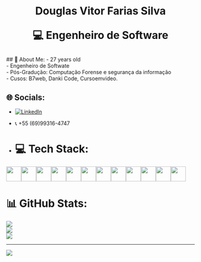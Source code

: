 <h1 align="center">
 Douglas Vitor Farias Silva
  <p> 💻 Engenheiro de Software</p>
</h1>
## 💫 About Me:
- 27 years old<br>
- Engenheiro de Softwate<br>
- Pós-Gradução: Computação Forense e segurança da informação<br>
- Cusos: B7web, Danki Code, Cursoemvideo. 

## 🌐 Socials:
- [![LinkedIn](https://img.shields.io/badge/LinkedIn-%230077B5.svg?logo=linkedin&logoColor=white)](https://www.linkedin.com/in/douglas-vitor-a2b5111a1/)<br>
- &#128222; +55 (69)99316-4747

- # 💻 Tech Stack:
<div style="display: flex;">
  <img src="https://cdn.jsdelivr.net/gh/devicons/devicon/icons/bootstrap/bootstrap-original.svg" height="40px" width="40px">
  <img src="https://cdn.jsdelivr.net/gh/devicons/devicon/icons/c/c-original.svg" height="40px" width="40px">
  <img src="https://cdn.jsdelivr.net/gh/devicons/devicon/icons/css3/css3-original.svg" height="40px" width="40px">
  <img src="https://cdn.jsdelivr.net/gh/devicons/devicon/icons/git/git-original.svg" height="40px" width="40px">
  <img src="https://cdn.jsdelivr.net/gh/devicons/devicon/icons/github/github-original.svg" height="40px" width="40px">
  <img src="https://cdn.jsdelivr.net/gh/devicons/devicon/icons/html5/html5-original.svg" height="40px" width="40px">
  <img src="https://cdn.jsdelivr.net/gh/devicons/devicon/icons/javascript/javascript-original.svg" height="40px" width="40px">
  <img src="https://cdn.jsdelivr.net/gh/devicons/devicon/icons/jquery/jquery-original.svg" height="40px" width="40px">
  <img src="https://cdn.jsdelivr.net/gh/devicons/devicon/icons/nodejs/nodejs-original.svg" height="40px" width="40px">
  <img src="https://cdn.jsdelivr.net/gh/devicons/devicon/icons/php/php-original.svg" height="40px" width="40px">
  <img src="https://cdn.jsdelivr.net/gh/devicons/devicon/icons/python/python-original.svg" height="40px" width="40px">
  <img src="https://cdn.jsdelivr.net/gh/devicons/devicon/icons/react/react-original.svg" height="40px" width="40px">
</div>

# 📊 GitHub Stats:
![](https://github-readme-stats.vercel.app/api/top-langs/?username=vitordouglas&theme=dracula&hide_border=false&include_all_commits=true&count_private=false&layout=compact)<br>
![](https://github-readme-stats.vercel.app/api?username=vitordouglas&theme=dracula&hide_border=false&include_all_commits=true&count_private=false)<br/>
![](https://github-readme-streak-stats.herokuapp.com/?user=vitordouglas&theme=dracula&hide_border=false)<br/>

---
[![](https://visitcount.itsvg.in/api?id=vitordouglas&icon=0&color=3)](https://visitcount.itsvg.in)

<!-- Proudly created with GPRM ( https://gprm.itsvg.in ) -->
